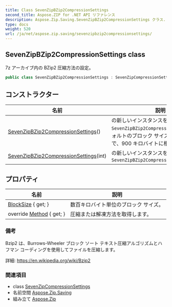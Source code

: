 ```yaml
---
title: Class SevenZipBZip2CompressionSettings
second_title: Aspose.ZIP for .NET API リファレンス
description: Aspose.Zip.Saving.SevenZipBZip2CompressionSettings クラス. 7z アーカイブ内の BZip2 圧縮方法の設定
type: docs
weight: 520
url: /ja/net/aspose.zip.saving/sevenzipbzip2compressionsettings/
---
```

## SevenZipBZip2CompressionSettings class

7z アーカイブ内の BZip2 圧縮方法の設定。

```csharp
public class SevenZipBZip2CompressionSettings : SevenZipCompressionSettings
```

## コンストラクター

| 名前 | 説明 |
| --- | --- |
| [SevenZipBZip2CompressionSettings](sevenzipbzip2compressionsettings/#constructor)() | の新しいインスタンスを初期化します`SevenZipBZip2CompressionSettings`デフォルトのブロック サイズを持つクラスで、900 キロバイトに相当します。 |
| [SevenZipBZip2CompressionSettings](sevenzipbzip2compressionsettings/#constructor_1)(int) | の新しいインスタンスを初期化します`SevenZipBZip2CompressionSettings`class. |

## プロパティ

| 名前 | 説明 |
| --- | --- |
| [BlockSize](../../aspose.zip.saving/sevenzipbzip2compressionsettings/blocksize/) { get; } | 数百キロバイト単位のブロック サイズ。 |
| override [Method](../../aspose.zip.saving/sevenzipbzip2compressionsettings/method/) { get; } | 圧縮または解凍方法を取得します。 |

### 備考

Bzip2 は、Burrows-Wheeler ブロック ソート テキスト圧縮アルゴリズムとハフマン コーディングを使用してファイルを圧縮します。

詳細: https://en.wikipedia.org/wiki/Bzip2

### 関連項目

* class [SevenZipCompressionSettings](../sevenzipcompressionsettings/)
* 名前空間 [Aspose.Zip.Saving](../../aspose.zip.saving/)
* 組み立て [Aspose.Zip](../../)


